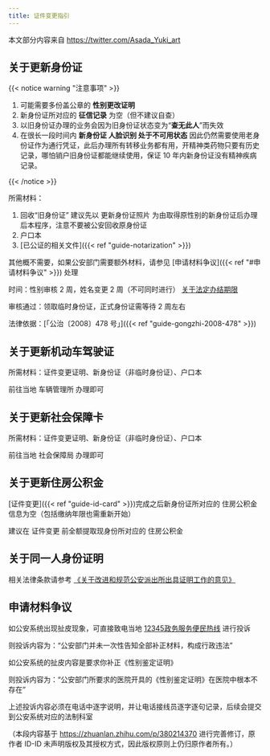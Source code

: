 ```yaml
---
title: 证件变更指引
---
```


本文部分内容来自 <https://twitter.com/Asada_Yuki_art>

## 关于更新身份证

{{< notice warning "注意事项" >}}

1. 可能需要多份盖公章的 **性别更改证明**
1. 新身份证所对应的 **征信记录** 为空（但不建议自查）
1. 以旧身份证办理的业务会因为旧身份证状态变为“**查无此人**”而失效
1. 在很长一段时间内 **新身份证 人脸识别 处于不可用状态** 因此仍然需要使用老身份证作为通行凭证，此后办理所有转移业务都有用，开精神类药物只要有历史记录，哪怕销户旧身份证都能继续使用，保证 10 年内新身份证没有精神疾病记录。

{{< /notice >}}

所需材料：

1. 回收“旧身份证”
   建议先以 更新身份证照片 为由取得原性别的新身份证后办理后本程序，注意不要被公安回收原身份证
1. 户口本
1. [已公证的相关文件]({{< ref "guide-notarization" >}})

其他概不需要，如果公安部门需要额外材料，请参见 [申请材料争议]({{< ref "#申请材料争议" >}}) 处理

时间：性别审核 2 周，姓名变更 2 周（不可同时进行）
[关于法定办结期限](https://zhuanlan.zhihu.com/p/414301319)

审核通过：领取临时身份证，正式身份证需等待 2 周左右

法律依据：[「公治〔2008〕478 号」]({{< ref "guide-gongzhi-2008-478" >}})

## 关于更新机动车驾驶证

所需材料：证件变更证明、新身份证（非临时身份证）、户口本

前往当地 车辆管理所 办理即可

## 关于更新社会保障卡

所需材料：证件变更证明、新身份证（非临时身份证）、户口本

前往当地 社会保障局 办理即可

## 关于更新住房公积金

[证件变更]({{< ref "guide-id-card" >}})完成之后新身份证所对应的 住房公积金 信息为空（包括缴纳年限也需重新开始）

建议在 证件变更 前全额提取现身份所对应的 住房公积金

## 关于同一人身份证明

相关法律条款请参考 [《关于改进和规范公安派出所出具证明工作的意见》](http://www.gov.cn/xinwen/2016-08/11/content_5098821.htm)

## 申请材料争议

如公安系统出现扯皮现象，可直接致电当地 [12345政务服务便民热线](https://baike.baidu.com/item/12345) 进行投诉

则投诉内容为：“公安部门并未一次性告知全部补正材料，构成行政违法”

如公安系统的扯皮内容是要求你补正《性别鉴定证明》

则投诉内容为：“公安部门所要求的医院开具的《性别鉴定证明》在医院中根本不存在”

上述投诉内容必须在电话中逐字说明，并让电话接线员逐字逐句记录，后续会提交到公安系统对应的法制科室

（本段内容基于 <https://zhuanlan.zhihu.com/p/380214370> 进行完善修订，原作者 ID-ID 未声明版权及其授权方式，因此版权原则上仍归原作者所有。）
